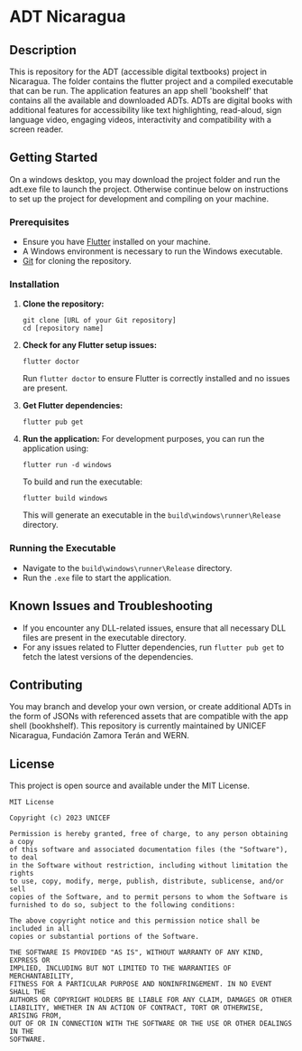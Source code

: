 # ADT Nicaragua

## Description

This is repository for the ADT (accessible digital textbooks) project in Nicaragua. The folder contains the flutter project and a compiled executable that can be run. The application features an app shell 'bookshelf' that contains all the available and downloaded ADTs. ADTs are digital books with additional features for accessibility like text highlighting, read-aloud, sign language video, engaging videos, interactivity and compatibility with a screen reader. 

## Getting Started

On a windows desktop, you may download the project folder and run the adt.exe file to launch the project. Otherwise continue below on instructions to set up the project for development and compiling on your machine.

### Prerequisites

- Ensure you have [Flutter](https://flutter.dev/docs/get-started/install) installed on your machine.
- A Windows environment is necessary to run the Windows executable.
- [Git](https://git-scm.com/downloads) for cloning the repository.

### Installation

1. **Clone the repository:**
   ```
   git clone [URL of your Git repository]
   cd [repository name]
   ```

2. **Check for any Flutter setup issues:**
   ```
   flutter doctor
   ```
   Run `flutter doctor` to ensure Flutter is correctly installed and no issues are present.

3. **Get Flutter dependencies:**
   ```
   flutter pub get
   ```

4. **Run the application:**
   For development purposes, you can run the application using:
   ```
   flutter run -d windows
   ```
   To build and run the executable:
   ```
   flutter build windows
   ```
   This will generate an executable in the `build\windows\runner\Release` directory.

### Running the Executable

- Navigate to the `build\windows\runner\Release` directory.
- Run the `.exe` file to start the application.

## Known Issues and Troubleshooting

- If you encounter any DLL-related issues, ensure that all necessary DLL files are present in the executable directory.
- For any issues related to Flutter dependencies, run `flutter pub get` to fetch the latest versions of the dependencies.

## Contributing

You may branch and develop your own version, or create additional ADTs in the form of JSONs with referenced assets that are compatible with the app shell (bookhshelf).
This repository is currently maintained by UNICEF Nicaragua, Fundación Zamora Terán and WERN.

## License

This project is open source and available under the MIT License.

```
MIT License

Copyright (c) 2023 UNICEF

Permission is hereby granted, free of charge, to any person obtaining a copy
of this software and associated documentation files (the "Software"), to deal
in the Software without restriction, including without limitation the rights
to use, copy, modify, merge, publish, distribute, sublicense, and/or sell
copies of the Software, and to permit persons to whom the Software is
furnished to do so, subject to the following conditions:

The above copyright notice and this permission notice shall be included in all
copies or substantial portions of the Software.

THE SOFTWARE IS PROVIDED "AS IS", WITHOUT WARRANTY OF ANY KIND, EXPRESS OR
IMPLIED, INCLUDING BUT NOT LIMITED TO THE WARRANTIES OF MERCHANTABILITY,
FITNESS FOR A PARTICULAR PURPOSE AND NONINFRINGEMENT. IN NO EVENT SHALL THE
AUTHORS OR COPYRIGHT HOLDERS BE LIABLE FOR ANY CLAIM, DAMAGES OR OTHER
LIABILITY, WHETHER IN AN ACTION OF CONTRACT, TORT OR OTHERWISE, ARISING FROM,
OUT OF OR IN CONNECTION WITH THE SOFTWARE OR THE USE OR OTHER DEALINGS IN THE
SOFTWARE.
```
